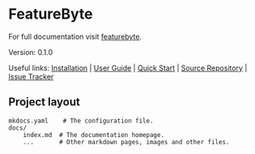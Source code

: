 # FeatureByte

For full documentation visit [featurebyte](https://github.com/featurebyte/featurebyte).

Version: 0.1.0

Useful links: [Installation](user/installation.md) | [User Guide](user/about.md) | [Quick Start](user/quickstart.md) | [Source Repository](https://github.com/featurebyte/featurebyte) | [Issue Tracker](https://github.com/featurebyte/featurebyte/issues)

## Project layout

    mkdocs.yaml    # The configuration file.
    docs/
        index.md  # The documentation homepage.
        ...       # Other markdown pages, images and other files.
